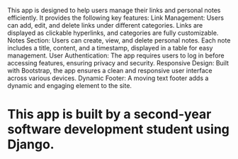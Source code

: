 This app is designed to help users manage their links and personal notes efficiently. It provides the following key features:
Link Management: Users can add, edit, and delete links under different categories. Links are displayed as clickable hyperlinks, and categories are fully customizable.
Notes Section: Users can create, view, and delete personal notes. Each note includes a title, content, and a timestamp, displayed in a table for easy management.
User Authentication: The app requires users to log in before accessing features, ensuring privacy and security.
Responsive Design: Built with Bootstrap, the app ensures a clean and responsive user interface across various devices.
Dynamic Footer: A moving text footer adds a dynamic and engaging element to the site.
# This app is built by a second-year software development student using Django.
